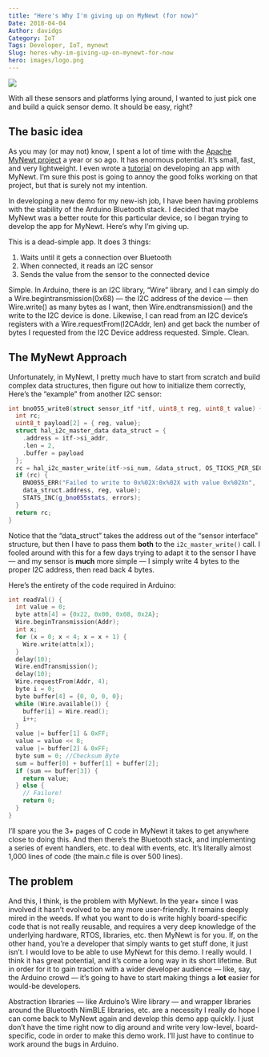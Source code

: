 ```yaml
---
title: "Here's Why I'm giving up on MyNewt (for now)"
Date: 2018-04-04
Author: davidgs
Category: IoT
Tags: Developer, IoT, mynewt
Slug: heres-why-im-giving-up-on-mynewt-for-now
hero: images/logo.png
---
```


![](/posts/category/iot-iot-software/images/IMG_3724-300x293.jpg)

With all these sensors and platforms lying around, I wanted to just pick one and build a quick sensor demo. It should be easy, right?

## The basic idea

As you may (or may not) know, I spent a lot of time with the [Apache MyNewt project](https://mynewt.apache.org/) a year or so ago. It has enormous potential. It’s small, fast, and very lightweight. I even wrote a [tutorial](/posts/category/iot/iot-software/building-an-app-with-apache-mynewt/) on developing an app with MyNewt. I’m sure this post is going to annoy the good folks working on that project, but that is surely not my intention.

In developing a new demo for my new-ish job, I have been having problems with the stability of the Arduino Bluetooth stack. I decided that maybe MyNewt was a better route for this particular device, so I began trying to develop the app for MyNewt. Here’s why I’m giving up.

This is a dead-simple app. It does 3 things:

1. Waits until it gets a connection over Bluetooth
2. When connected, it reads an I2C sensor
3. Sends the value from the sensor to the connected device

Simple. In Arduino, there is an I2C library, “Wire” library, and I can simply do a Wire.begintransmission(0x68) — the I2C address of the device — then Wire.write() as many bytes as I want, then Wire.endtransmission() and the write to the I2C device is done. Likewise, I can read from an I2C device’s registers with a Wire.requestFrom(I2CAddr, len) and get back the number of bytes I requested from the I2C Device address requested. Simple. Clean.

## The MyNewt Approach

Unfortunately, in MyNewt, I pretty much have to start from scratch and build complex data structures, then figure out how to initialize them correctly, Here’s the “example” from another I2C sensor:

```cpp
int bno055_write8(struct sensor_itf *itf, uint8_t reg, uint8_t value) {
  int rc;
  uint8_t payload[2] = { reg, value};
  struct hal_i2c_master_data data_struct = {
    .address = itf->si_addr,
    .len = 2,
    .buffer = payload
  };
  rc = hal_i2c_master_write(itf->si_num, &data_struct, OS_TICKS_PER_SEC, 1);
  if (rc) {
    BNO055_ERR("Failed to write to 0x%02X:0x%02X with value 0x%02Xn",
    data_struct.address, reg, value);
    STATS_INC(g_bno055stats, errors);
  }
  return rc;
}
```

Notice that the “data_struct” takes the address out of the “sensor interface” structure, but then I have to pass them **both** to the `i2c_master_write()` call. I fooled around with this for a few days trying to adapt it to the sensor I have — and my sensor is **much** more simple — I simply write 4 bytes to the proper I2C address, then read back 4 bytes.

Here’s the entirety of the code required in Arduino:

```cpp
int readVal() {
  int value = 0;
  byte attn[4] = {0x22, 0x00, 0x08, 0x2A};
  Wire.beginTransmission(Addr);
  int x;
  for (x = 0; x < 4; x = x + 1) {
    Wire.write(attn[x]);
  }
  delay(10);
  Wire.endTransmission();
  delay(10);
  Wire.requestFrom(Addr, 4);
  byte i = 0;
  byte buffer[4] = {0, 0, 0, 0};
  while (Wire.available()) {
    buffer[i] = Wire.read();
    i++;
  }
  value |= buffer[1] & 0xFF;
  value = value << 8;
  value |= buffer[2] & 0xFF;
  byte sum = 0; //Checksum Byte
  sum = buffer[0] + buffer[1] + buffer[2];
  if (sum == buffer[3]) {
    return value;
  } else {
    // Failure!
    return 0;
  }
}
```

I’ll spare you the 3+ pages of C code in MyNewt it takes to get anywhere close to doing this. And then there’s the Bluetooth stack, and implementing a series of event handlers, etc. to deal with events, etc. It’s literally almost 1,000 lines of code (the main.c file is over 500 lines).

## The problem

And this, I think, is the problem with MyNewt. In the year+ since I was involved it hasn’t evolved to be any more user-friendly. It remains deeply mired in the weeds. If what you want to do is write highly board-specific code that is not really reusable, and requires a very deep knowledge of the underlying hardware, RTOS, libraries, etc. then MyNewt is for you. If, on the other hand, you’re a developer that simply wants to get stuff done, it just isn’t. I would love to be able to use MyNewt for this demo. I really would. I think it has great potential, and it’s come a long way in its short lifetime. But in order for it to gain traction with a wider developer audience — like, say, the Arduino crowd — it’s going to have to start making things a **lot** easier for would-be developers.

Abstraction libraries — like Arduino’s Wire library — and wrapper libraries around the Bluetooth NimBLE libraries, etc. are a necessity I really do hope I can come back to MyNewt again and develop this demo app quickly. I just don’t have the time right now to dig around and write very low-level, board-specific, code in order to make this demo work. I’ll just have to continue to work around the bugs in Arduino.
